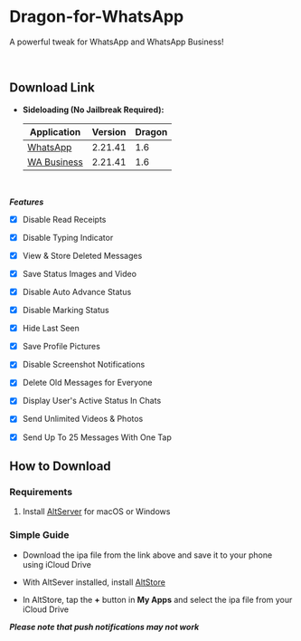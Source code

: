 # Dragon-for-WhatsApp
A powerful tweak for WhatsApp and WhatsApp Business!


&nbsp;

## Download Link

* **Sideloading (No Jailbreak Required):** 
   
    | Application | Version | Dragon |
    | --- | --- | --- |
    | [WhatsApp](https://mega.nz/file/JQBTGIIS#Y-UZ6RuhHzA2NtOvsDtu67t27kXO6ncsRt38IXQj0JM) | 2.21.41 | 1.6 |
    | [WA Business](https://mega.nz/file/kERBEYJB#w4kHAumjj4Tmt9YcWK3H58X_GxgSHONPfeAVOoQbSEI) | 2.21.41 | 1.6 |
        
&nbsp;

***Features***

- [x] Disable Read Receipts
- [x] Disable Typing Indicator
- [x] View & Store Deleted Messages
- [x] Save Status Images and Video
- [x] Disable Auto Advance Status
- [x] Disable Marking Status
- [x] Hide Last Seen
- [x] Save Profile Pictures
- [x] Disable Screenshot Notifications 
- [x] Delete Old Messages for Everyone
- [x] Display User's Active Status In Chats
- [x] Send Unlimited Videos & Photos
- [x] Send Up To 25 Messages With One Tap


## How to Download

### Requirements

1. Install [AltServer](https://altstore.io/) for macOS or Windows 

### Simple Guide

* Download the ipa file from the link above and save it to your phone using iCloud Drive 

* With AltSever installed, install [AltStore](https://altstore.io/faq/)  

* In AltStore, tap the **+** button in **My Apps** and select the ipa file from your iCloud Drive 


***Please note that push notifications may not work***


